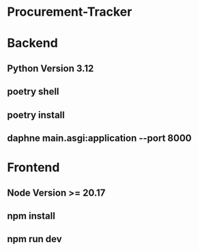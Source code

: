 # Procurement-Tracker

# Backend 
## Python Version 3.12 
## poetry shell
## poetry install 
## daphne main.asgi:application --port 8000

# Frontend
## Node Version >= 20.17
## npm install
## npm run dev